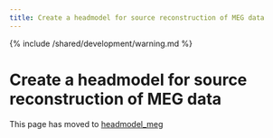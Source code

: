 ```yaml
---
title: Create a headmodel for source reconstruction of MEG data
---
```


{% include /shared/development/warning.md %}

# Create a headmodel for source reconstruction of MEG data

This page has moved to [headmodel_meg](/tutorial/headmodel_meg)
